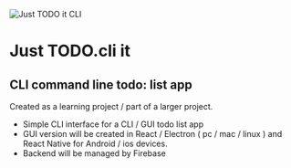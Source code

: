 ![Just TODO it CLI](assests/gitHub/gitBanner.png)

# Just TODO.cli it
## CLI command line todo: list app

Created as a learning project / part of a larger project.
- Simple CLI interface for a CLI / GUI todo list app
- GUI version will be created in React / Electron ( pc / mac / linux ) and React Native for Android / ios devices.
- Backend will be managed by Firebase